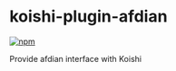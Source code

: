 # koishi-plugin-afdian

[![npm](https://img.shields.io/npm/v/koishi-plugin-afdian?style=flat-square)](https://www.npmjs.com/package/koishi-plugin-afdian)

Provide afdian interface with Koishi
